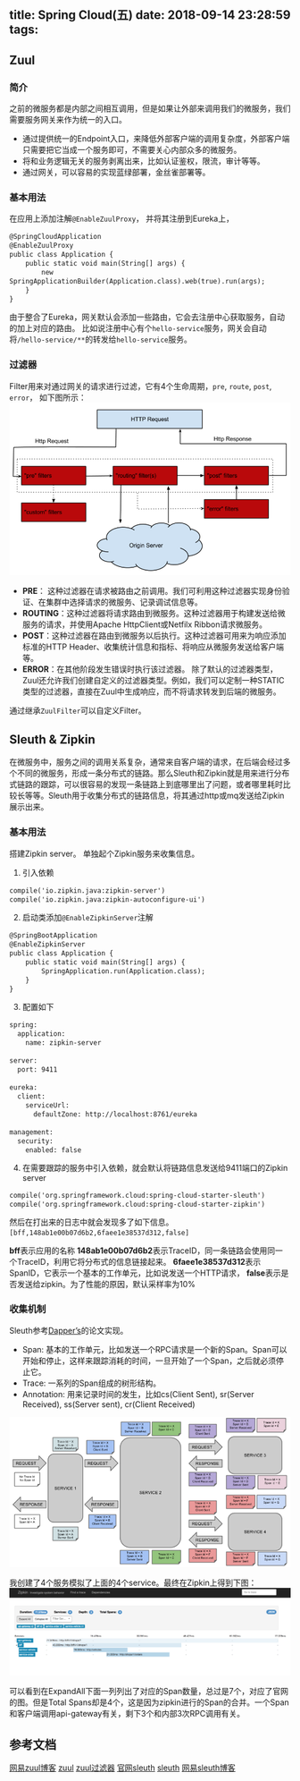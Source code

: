 title: Spring Cloud(五)
date: 2018-09-14 23:28:59
tags:
---

## Zuul

### 简介
之前的微服务都是内部之间相互调用，但是如果让外部来调用我们的微服务，我们需要服务网关来作为统一的入口。

- 通过提供统一的Endpoint入口，来降低外部客户端的调用复杂度，外部客户端只需要把它当成一个服务即可，不需要关心内部众多的微服务。
- 将和业务逻辑无关的服务剥离出来，比如认证鉴权，限流，审计等等。
- 通过网关，可以容易的实现蓝绿部署，金丝雀部署等。


<!-- more -->

### 基本用法
在应用上添加注解`@EnableZuulProxy`， 并将其注册到Eureka上，
```
@SpringCloudApplication
@EnableZuulProxy
public class Application {
    public static void main(String[] args) {
        new SpringApplicationBuilder(Application.class).web(true).run(args);
    }
}
```

由于整合了Eureka，网关默认会添加一些路由，它会去注册中心获取服务，自动的加上对应的路由。
比如说注册中心有个`hello-service`服务，网关会自动将`/hello-service/**`的转发给`hello-service`服务。

### 过滤器
Filter用来对通过网关的请求进行过滤，它有4个生命周期，`pre`, `route`, `post`, `error`， 如下图所示：
![zuul_filter](/uploads/zuul_filter.png)

- **PRE**： 这种过滤器在请求被路由之前调用。我们可利用这种过滤器实现身份验证、在集群中选择请求的微服务、记录调试信息等。
- **ROUTING**：这种过滤器将请求路由到微服务。这种过滤器用于构建发送给微服务的请求，并使用Apache HttpClient或Netfilx Ribbon请求微服务。
- **POST**：这种过滤器在路由到微服务以后执行。这种过滤器可用来为响应添加标准的HTTP Header、收集统计信息和指标、将响应从微服务发送给客户端等。
- **ERROR**：在其他阶段发生错误时执行该过滤器。 除了默认的过滤器类型，Zuul还允许我们创建自定义的过滤器类型。例如，我们可以定制一种STATIC类型的过滤器，直接在Zuul中生成响应，而不将请求转发到后端的微服务。

通过继承`ZuulFilter`可以自定义Filter。

## Sleuth & Zipkin
在微服务中，服务之间的调用关系复杂，通常来自客户端的请求，在后端会经过多个不同的微服务，形成一条分布式的链路。那么Sleuth和Zipkin就是用来进行分布式链路的跟踪，可以很容易的发现一条链路上到底哪里出了问题，或者哪里耗时比较长等等。Sleuth用于收集分布式的链路信息，将其通过http或mq发送给Zipkin展示出来。

### 基本用法
搭建Zipkin server。 单独起个Zipkin服务来收集信息。
1. 引入依赖
```
compile('io.zipkin.java:zipkin-server')
compile('io.zipkin.java:zipkin-autoconfigure-ui')
```

2. 启动类添加`@EnableZipkinServer`注解
```
@SpringBootApplication
@EnableZipkinServer
public class Application {
    public static void main(String[] args) {
        SpringApplication.run(Application.class);
    }
}
```

3. 配置如下
```
spring:
  application:
    name: zipkin-server

server:
  port: 9411

eureka:
  client:
    serviceUrl:
      defaultZone: http://localhost:8761/eureka

management:
  security:
    enabled: false
```

4. 在需要跟踪的服务中引入依赖，就会默认将链路信息发送给9411端口的Zipkin server
```
compile('org.springframework.cloud:spring-cloud-starter-sleuth')
compile('org.springframework.cloud:spring-cloud-starter-zipkin')
```
然后在打出来的日志中就会发现多了如下信息。
`[bff,148ab1e00b07d6b2,6faee1e38537d312,false]`

**bff**表示应用的名称
**148ab1e00b07d6b2**表示TraceID，同一条链路会使用同一个TraceID，利用它将分布式的信息链接起来。
**6faee1e38537d312**表示SpanID，它表示一个基本的工作单元，比如说发送一个HTTP请求，
**false**表示是否发送给zipkin。为了性能的原因，默认采样率为10%


### 收集机制
Sleuth参考[Dapper’s](https://research.google.com/pubs/pub36356.html)的论文实现。

- Span: 基本的工作单元，比如发送一个RPC请求是一个新的Span。Span可以开始和停止，这样来跟踪消耗的时间，一旦开始了一个Span，之后就必须停止它。
- Trace: 一系列的Span组成的树形结构。
- Annotation: 用来记录时间的发生，比如cs(Client Sent), sr(Server Received), ss(Server sent), cr(Client Received)

![sleuth_trace](/uploads/sleuth_trace.png)

我创建了4个服务模拟了上面的4个service。最终在Zipkin上得到下图：
![zipkin](/uploads/zipkin.png)

可以看到在ExpandAll下面一列列出了对应的Span数量，总过是7个，对应了官网的图。但是Total Spans却是4个，这是因为zipkin进行的Span的合并。一个Span和客户端调用api-gateway有关，剩下3个和内部3次RPC调用有关。


## 参考文档
[网易zuul博客](http://tech.lede.com/2017/05/16/rd/server/SpringCloudZuul/)
[zuul](http://www.ityouknow.com/springcloud/2018/01/20/spring-cloud-zuul.html)
[zuul过滤器](http://blog.didispace.com/spring-cloud-starter-dalston-6-3/)
[官网sleuth](https://cloud.spring.io/spring-cloud-sleuth/single/spring-cloud-sleuth.html#_distributed_tracing_with_zipkin)
[sleuth](http://blog.didispace.com/spring-cloud-starter-dalston-8-1/)
[网易sleuth博客](http://tech.lede.com/2017/04/19/rd/server/SpringCloudSleuth/)
